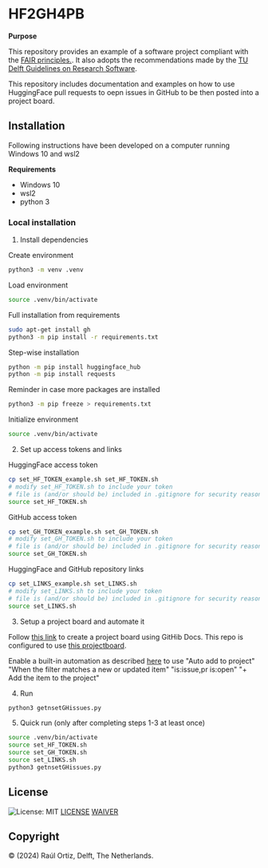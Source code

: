 # HF2GH4PB

**Purpose**

This repository provides an example of a software project compliant with the [FAIR principles.](https://fair-software.nl/). It also adopts the recommendations made by the [TU Delft Guidelines on Research Software](https://d2k0ddhflgrk1i.cloudfront.net/TUDelft/Over_TU_Delft/Strategie/TU%20Delft%20Research%20Software%20Guidelines.pdf).

This repository includes documentation and examples on how to use HuggingFace pull requests to oepn issues in GitHub to be then posted into a project board.

## Installation

Following instructions have been developed on a computer running Windows 10 and wsl2

**Requirements** 
- Windows 10
- wsl2
- python 3

### Local installation

1. Install dependencies

Create environment
```bash
python3 -m venv .venv
```

Load environment
```bash
source .venv/bin/activate
```

Full installation from requirements
```bash
sudo apt-get install gh
python3 -m pip install -r requirements.txt
```

Step-wise installation
```bash
python -m pip install huggingface_hub
python -m pip install requests
```

Reminder in case more packages are installed
```bash
python3 -m pip freeze > requirements.txt
```

Initialize environment
```bash
source .venv/bin/activate
```

2. Set up access tokens and links

HuggingFace access token

```bash
cp set_HF_TOKEN_example.sh set_HF_TOKEN.sh
# modify set_HF_TOKEN.sh to include your token
# file is (and/or should be) included in .gitignore for security reasons
source set_HF_TOKEN.sh
```

GitHub access token

```bash
cp set_GH_TOKEN_example.sh set_GH_TOKEN.sh
# modify set_GH_TOKEN.sh to include your token
# file is (and/or should be) included in .gitignore for security reasons
source set_GH_TOKEN.sh
```

HuggingFace and GitHub repository links

```bash
cp set_LINKS_example.sh set_LINKS.sh
# modify set_LINKS.sh to include your token
# file is (and/or should be) included in .gitignore for security reasons
source set_LINKS.sh
```

3. Setup a project board and automate it

Follow [this link](https://docs.github.com/en/issues/planning-and-tracking-with-projects/creating-projects/creating-a-project) to create a project board using GitHib Docs. This repo is configured to use [this projectboard](https://github.com/users/rortizmerino/projects/4/views/1).

Enable a built-in automation as described [here](https://docs.github.com/en/issues/planning-and-tracking-with-projects/automating-your-project/using-the-built-in-automations) to use "Auto add to project" "When the filter matches a new or updated item" "is:issue,pr is:open" "+ Add the item to the project"

4. Run

```bash
python3 getnsetGHissues.py
```

5. Quick run (only after completing steps 1-3 at least once)

```bash
source .venv/bin/activate
source set_HF_TOKEN.sh
source set_GH_TOKEN.sh
source set_LINKS.sh
python3 getnsetGHissues.py
```

## License

![License: MIT](https://img.shields.io/badge/License-MIT-yellow.svg)
[LICENSE](./LICENSE)
[WAIVER](./WAIVER)

## Copyright

&copy; (2024) Raúl Ortiz, Delft, The Netherlands. 


